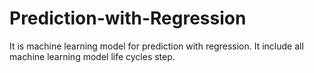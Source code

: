 # Prediction-with-Regression
It is machine learning model for prediction with regression. It include all machine learning model life cycles step.

